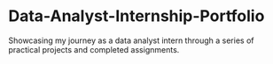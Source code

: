 # Data-Analyst-Internship-Portfolio
Showcasing my journey as a data analyst intern through a series of practical projects and completed assignments.
